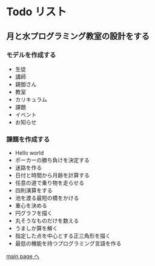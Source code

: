 # Todo リスト

## 月と水プログラミング教室の設計をする

### モデルを作成する
* 生徒
* 講師
* 親御さん
* 教室
* カリキュラム
* 課題
* イベント
* お知らせ

### 課題を作成する
* Hello world
* ポーカーの勝ち負けを決定する
* 迷路を作る
* 日付と時間から月齢を計算する
* 任意の道で乗り物を走らせる
* 四則演算をする
* 池を渡る最短の橋をかける
* 重心を決める
* 円グラフを描く
* 丸そうなものだけを数える
* うましか算を解く
* 指定した点を中心とする正三角形を描く
* 最低の機能を持つプログラミング言語を作る


[main page へ](index.md)
